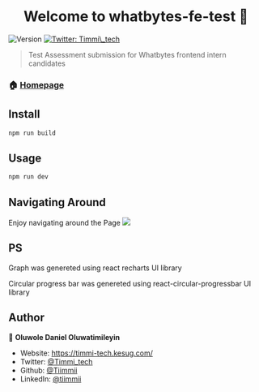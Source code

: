 <h1 align="center">Welcome to whatbytes-fe-test 👋</h1>
<p>
  <img alt="Version" src="https://img.shields.io/badge/version-0.0.0-blue.svg?cacheSeconds=2592000" />
  <a href="https://twitter.com/Timmi\_tech" target="_blank">
    <img alt="Twitter: Timmi\_tech" src="https://img.shields.io/twitter/follow/Timmi\_tech.svg?style=social" />
  </a>
</p>

> Test Assessment submission for Whatbytes frontend intern candidates

### 🏠 [Homepage](https://daniel-oluwole-whatbytes-fe-test.vercel.app/)

## Install

```sh
npm run build
```

## Usage

```sh
npm run dev
```
## Navigating Around
<p>
   Enjoy navigating around the Page
  <img src='images/dashboard.png'/>
</p>


## PS
<p>Graph was genereted using react recharts UI library</p>
<p>Circular progress bar was genereted using react-circular-progressbar UI library</p>

## Author

👤 **Oluwole Daniel Oluwatimileyin**

* Website: https://timmi-tech.kesug.com/
* Twitter: [@Timmi\_tech](https://twitter.com/Timmi\_tech)
* Github: [@Tiimmii](https://github.com/Tiimmii)
* LinkedIn: [@tiimmii](https://linkedin.com/in/tiimmii)